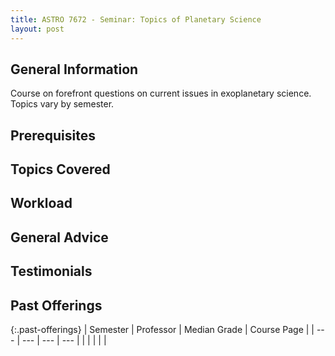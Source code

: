 ```yaml
---
title: ASTRO 7672 - Seminar: Topics of Planetary Science
layout: post
---
```


<link rel="stylesheet" href="/main.css">

## General Information

Course on forefront questions on current issues in exoplanetary science. Topics vary by semester.

## Prerequisites


## Topics Covered


## Workload


## General Advice

  
## Testimonials


## Past Offerings

{:.past-offerings}
| Semester | Professor | Median Grade | Course Page |
| --- | --- | --- | --- |
|  |  |  |  |
